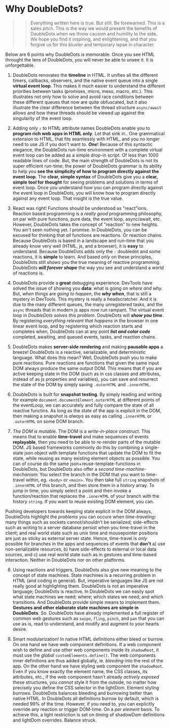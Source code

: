 # Why DoubleDots?

>> Everything written here is true. But still. Be forewarned. This is a sales pitch. This is the way we would present the benefits of DoubleDots when we throw causion and humility to the side. We hope you find it inspiring, and enlightening, and that you forgive us for this bluster and temporary lapse in character.

Below are 6 points why DoubleDots is memorable. Once you see HTML throught the lens of DoubleDots, you will never be able to unsee it. It is unforgettable.

1. DoubleDots renovates the **timeline** in HTML. It unifies all the different timers, callbacks, observers, and the native event queue into a single **virtual event loop**. This makes it much easier to understand the different priorities between tasks (promises, micro, meso, macro, etc.). This illustrates not only how to solve and avoid race conditions between these different queues that now are quite obfuscated, but it also illustrate the clear difference between the thread structure `async/await` allows and how these threads should be viewed up against the singularity of the event loop.

2. Adding only ***`:`*** to HTML attribute names DoubleDots enable you to **program rich web apps in HTML only**. Let that sink in.. One grammatical extension to HTML, that fits seamlessly with HTML, and you no longer need to use JS if you don't want to. ***One***! Because of this syntactic elegance, the DoubleDots run-time environment with a complete virtual event loop can be added as a simple drop-in script. Of less than 1000 readable lines of code. But, the main strength of DoubleDots is not its super efficient run-time; the power of DoubleDots grammar is its ability to help you **see the simplicity of how to program directly against the event loop**. The **clear, simple syntax** of DoubleDots give you a **clear, simple tool for thought** for seeing problems and solutions in terms of event loop. Once you understand how you can program directly against the event loop in DoubleDots, you will know how to program directly against any event loop. That insight is the true value.
 
3. React was right! Functions should be understood as "react"ions. Reaction based programming is a *really good* programming philosophy, on par with pure functions, pure data, the event loop, async/await, etc. However, DoubleDots takes the concept of "reaction" to new heights. You ain't seen nothing yet. I promise. In DoubleDots, you can be excused for thinking that *all* functions are reactions. Or reaction chains. Because DoubleDots is based in a landscape and run-time that you already know very well (HTML, js, and a browser), it is **easy** to understand. Because DoubleDots adds only the `:` doubledot and some reactions, it is **simple** to learn. And based *only* on these principles, DoubleDots still shows you the true meaning of reactive programming. DoubleDots ***will forever shape*** the way you see and understand a world of reactions is.

4. DoubleDots provide a **great** debugging experience. DevTools have solved the issue of showing you **data**: what is going on *where and why*. But, *when* things are *going to happen*, the ***why when***, that is still a mystery in DevTools. This mystery is really a headscratcher. And it is due to the many different queues, the many unregistered tasks, and the `async` threads that in modern js apps now run rampant. The virtual event loop in *DoubleDots solves this problem*. DoubleDots will ***show you time***. By registering *everything relevant that happens* in the browser in one linear event loop, and by registering which reaction starts and completes when, DoubleDots can at any point ***list and color code*** completed, awaiting, and queued events, tasks, and reaction chains.

5. DoubleDots makes **server-side rendering** and making **pausable apps** a breeze! DoubleDots is a reactive, serializable, and deterministic language. What does this mean? Well, DoubleDots push you to make pure reactions. Pure reactions are functions that given the same input DOM always produce the same output DOM. This means that if you are active keeping state in the DOM (such as in css classes and attributes, instead of as js properties and variables), you can save and resurrect the state of the DOM by simply saving `.outerHTML` and `.innerHTML`.

6. DoubleDots is built for **snapshot testing**. By simply reading and writing for example `document.documentElement.outerHTML` at different points of the eventLoop, we can accurately and fully compare the state of all reactive functins. As long as the state of the app is explicit in the DOM, then making a snapshot is *always* as easy as calling `.innerHTML` or `.outerHTML` on some DOM branch.

7. *The DOM is mutable*. The DOM is a *write-in-place construct*. This means that to enable **time-travel** and make sequences of events **replayable**, then you need to be able to re-render parts of the mutable DOM. JS based frameworks commonly do this by combining a single-state json object with template functions that update the DOM to fit the state, while reusing as many existing element objects as possible. You can of course do the same json+reuse-template-functions in DoubleDots, but DoubleDots also offer a *second time-machine-mechanism*: You select the branch in the DOM that you want to time-travel within, eg. `<body>` or `<main>`. You then take full `string` snapshots of `.innerHTML` of this branch, and then store them in a history array. To jump in time, you simply select a point and then invoke a function/reaction that replaces the `.innerHTML` of your branch with the history `string`. If you want to reuse existing DOM element, you can.

Pushing developers towards keeping state explicit in the DOM always, DoubleDots highlight the *problems* you can occure when *time-traveling*: many things such as sockets cannot/shouldn't be serialized; side-effects such as writing to a server database persist when you time-travel in the client; and real world state such as unix time and mousepointer positions are just as sticky as external server state. Hence, time-travel is *only* possible for branches in the apps and sequences of events that **don't** a) use non-serializable resources, b) have side-effects to external or local data sources, and c) use real world state such as in gestures and time-based interaction. Neither in DoubleDots nor on other platforms. 

8. Using reactions and triggers, DoubleDots also give new meaning to the concept of state machines. State machines is a recurring problem in HTML (and coding in general). But, imperative languages like JS are not really good at highlighting them. DoubleDots is not an imperative language; DoubleDots is reactive. In DoubleDots we can easily spot what state machines we need; where; which states we need; and which transitions. And DoubleDots provide simple means to implement them. **Gestures and other elaborate state machines are simple in DoubleDots**. So. DoubleDots have already implemented a full register of common web gestures such as `swipe`, `fling`, `pinch`, and `pan` that you can use as is, read to understand, and modify and augment to your hearts desire.

9. Smart modularization! In native HTML definitions either bleed or burrow. On one hand we have web component definitions. If a web component wish to define and use other web components inside its `shadowRoot`, it must use the *global* `customElements.define()`. The web components inner definitions are thus added globally, ie. *bleeding* into the rest of the app. On the other hand we have styling web component the `shadowRoot`. Even if you know exactly the element name, the CSS classes, its attributes, etc., if the web component hasn't already *actively exposed* these structures, you *cannot* style it from the outside, no matter how precisely you define the CSS selector in the lightDom. Element styling *burrows*. DoubleDots balances bleeding and burrowing better than native HTML. In DoubleDots all definitions burrow by default, which is needed 99% of the time. However, if you need to, you can explicitly override any reaction or trigger DOM-time. On a *per element* basis. To achieve this, a light restriction is set on *timing* of shadowDom definitions and lightDom overrides. Balance struck.

